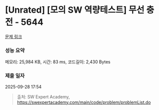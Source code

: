 # [Unrated] [모의 SW 역량테스트] 무선 충전 - 5644 

[문제 링크](https://swexpertacademy.com/main/code/problem/problemDetail.do?contestProbId=AWXRDL1aeugDFAUo) 

### 성능 요약

메모리: 25,984 KB, 시간: 83 ms, 코드길이: 2,430 Bytes

### 제출 일자

2025-09-28 17:54



> 출처: SW Expert Academy, https://swexpertacademy.com/main/code/problem/problemList.do